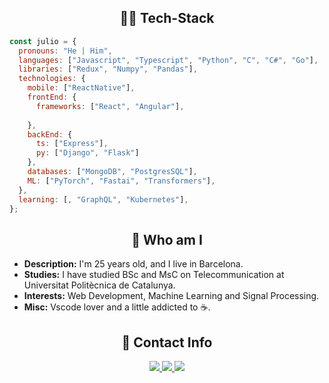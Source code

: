  <h2 align="center">  👨‍💻 Tech-Stack </h2>

```javascript
const julio = {
  pronouns: "He | Him",
  languages: ["Javascript", "Typescript", "Python", "C", "C#", "Go"],
  libraries: ["Redux", "Numpy", "Pandas"],
  technologies: {
    mobile: ["ReactNative"],
    frontEnd: {
      frameworks: ["React", "Angular"],
   
    },
    backEnd: {
      ts: ["Express"],
      py: ["Django", "Flask"]
    },
    databases: ["MongoDB", "PostgresSQL"],
    ML: ["PyTorch", "Fastai", "Transformers"],
  },
  learning: [, "GraphQL", "Kubernetes"],
};
```

<h2 align="center">  
🤔 Who am I </h2> 
<ul>
<li> <strong>Description:</strong> I'm 25 years old, and I live in Barcelona.</li>
<li> <strong>Studies:</strong> I have studied BSc and MsC on Telecommunication at Universitat Politècnica de Catalunya.</li>
<li> <strong>Interests:</strong> Web Development, Machine Learning and Signal Processing.</li>
<li> <strong>Misc:</strong> Vscode lover and a little addicted to ☕.</li>
</ul>

 <h2 align="center"> 👥 Contact Info </h2>
 <p align="center">
    <a href="https://www.linkedin.com/in/julio-burgos-0a1875104/">
        <img src="https://img.shields.io/badge/julioburgos-%230077B5.svg?&style=for-the-badge&logo=linkedin&logoColor=white"/>
    </a>
    <a href="https://twitter.com/julio__burgos">
        <img src="https://img.shields.io/badge/@julio___burgos-%231DA1F2.svg?&style=for-the-badge&logo=twitter&logoColor=white" />
    </a>
    <a href="mailto:julio_burgos_p@hotmail.com">
        <img src="https://img.shields.io/badge/julio__burgos__p-%2399ccff.svg?&style=for-the-badge&logo=gmail&logoColor=white" />
    </a>
</p>

